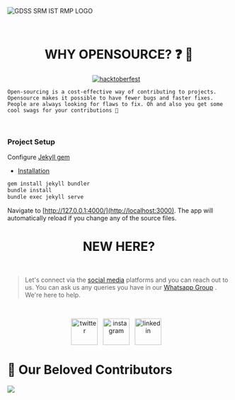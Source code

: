 ![GDSS SRM IST RMP LOGO](https://i.ibb.co/6PTG0gK/GDSC-SRM-Institute-of-Science-Technology-Ramapuram-Campus-Logo-x1.png)


&nbsp;&nbsp;

<h1 align="center"> WHY OPENSOURCE? ❓ 🤔 </h1>
<p align="center" > 
<a href="https://github.com/dsc-srmrmp/dsc-srmrmp.github.io" target="_blank"><img src="https://user-images.githubusercontent.com/26855364/136653627-c51baabd-e937-47b0-8ed8-ae89174312ba.png" alt="hacktoberfest"/></a> &nbsp;&nbsp;
</p>

`Open-sourcing is a cost-effective way of contributing to projects. Opensource makes it possible to have fewer bugs and faster fixes. People are always looking for flaws to fix. Oh and also you get some cool swags for your contributions 👀`

 &nbsp;&nbsp;

### Project Setup

Configure [Jekyll gem](https://jekyllrb.com/)

* [Installation](https://jekyllrb.com/docs/installation/)

``` bash
gem install jekyll bundler
bundle install
bundle exec jekyll serve
```
Navigate to [http://127.0.0.1:4000/](http://localhost:3000). The app will automatically reload if you change any of the source files.

<h1 align="center"> NEW HERE? </h1>

&nbsp;&nbsp;

>Let's connect via the [social media](https://linktr.ee/dscsrm.rmp) platforms and you can reach out to us. You can ask us any queries you have in our [Whatsapp Group](https://chat.whatsapp.com/LYXXM1rcUpJIoq3AvwImLV) . We're here to help.


<br>

<p align="center">
<a href="https://twitter.com/dscsrmramapuram" target="_blank"><img align="center" src="https://louisville.edu/artsandsciences/images/icons/social/twitter-color-transparent.png/image" alt="twitter" alt="twitter" height="60" width="60" /></a> &nbsp;&nbsp;<a href="https://www.instagram.com/dscsrm.rmp/" target="_blank"><img align="center" src="https://upload.wikimedia.org/wikipedia/commons/thumb/e/e7/Instagram_logo_2016.svg/2048px-Instagram_logo_2016.svg.png" alt="instagram" height="60" width="60" /></a> &nbsp;&nbsp;<a href="https://www.linkedin.com/in/dsc-srm-ramapuram/" target="_blank"><img align="center" src="https://www.vectorlogo.zone/logos/linkedin/linkedin-tile.svg" alt="linkedin" height="60" width="60" /></a> &nbsp;&nbsp;
</p>

# :handshake: Our Beloved Contributors
<a href="https://github.com/dsc-srmrmp/dsc-srmrmp.github.io/graphs/contributors">
  <img src="https://contrib.rocks/image?repo=dsc-srmrmp/dsc-srmrmp.github.io" />
</a>

